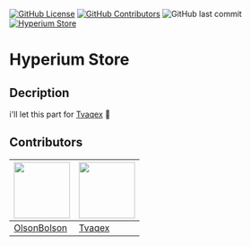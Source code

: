 [![GitHub License](https://img.shields.io/github/license/OlsonBolson-dev/Hyperium-Store?logo=github)](https://github.com/OlsonBolson-dev/Hyperium-Store/blob/4d6b75f23dcf29484beb34964d5a98c598573ffa/LICENSE)
[![GitHub Contributors](https://img.shields.io/github/contributors/OlsonBolson-dev/Hyperium-Store?logo=github)](https://github.com/OlsonBolson-dev/Hyperium-Store/blob/main/README.md#creators)
![GitHub last commit](https://img.shields.io/github/last-commit/OlsonBolson-dev/Hyperium-Store?logo=github)
[![Hyperium Store](https://img.shields.io/badge/Hyperium_Store-Website-2560e8)](https://hyperiumstore.com)


# Hyperium Store

## Decription
i'll let this part for [Tvaqex](https://github.com/Tvaqex) 🙂

## Contributors
| [<img src="https://avatars.githubusercontent.com/u/74601916" width="100"/>](https://github.com/OlsonBolson-dev) | [<img src="https://avatars.githubusercontent.com/u/111024392" width="100"/>](https://github.com/Tvaqex) |
| --- | --- |
| [OlsonBolson](https://github.com/OlsonBolson-dev) | [Tvaqex](https://github.com/Tvaqex) |
